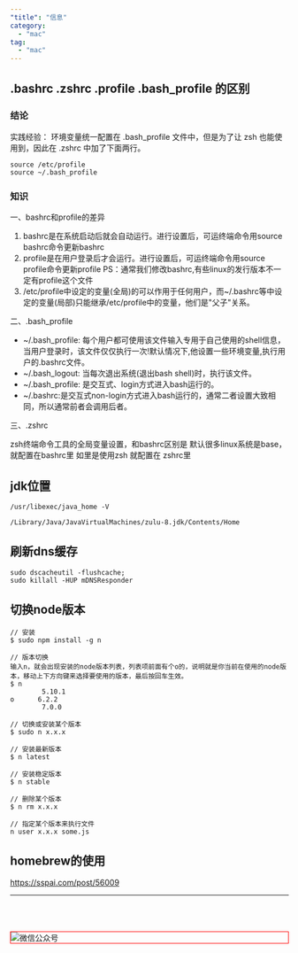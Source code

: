 ```yaml
---
"title": "信息"
category:
  - "mac"
tag:
  - "mac"
---
```


## .bashrc .zshrc .profile .bash_profile 的区别


### 结论

实践经验： 环境变量统一配置在 .bash_profile 文件中，但是为了让 zsh 也能使用到，因此在 .zshrc 中加了下面两行。

```
source /etc/profile 
source ~/.bash_profile
```

### 知识

一、bashrc和profile的差异

1. bashrc是在系统启动后就会自动运行。进行设置后，可运终端命令用source bashrc命令更新bashrc
2. profile是在用户登录后才会运行。进行设置后，可运终端命令用source profile命令更新profile
PS：通常我们修改bashrc,有些linux的发行版本不一定有profile这个文件
1. /etc/profile中设定的变量(全局)的可以作用于任何用户，而~/.bashrc等中设定的变量(局部)只能继承/etc/profile中的变量，他们是"父子"关系。

二、.bash_profile

- ~/.bash_profile: 每个用户都可使用该文件输入专用于自己使用的shell信息，当用户登录时，该文件仅仅执行一次!默认情况下,他设置一些环境变量,执行用户的.bashrc文件。
- ~/.bash_logout: 当每次退出系统(退出bash shell)时，执行该文件。
- ~/.bash_profile: 是交互式、login方式进入bash运行的。
- ~/.bashrc:是交互式non-login方式进入bash运行的，通常二者设置大致相同，所以通常前者会调用后者。

三、.zshrc

zsh终端命令工具的全局变量设置，和bashrc区别是 默认很多linux系统是base，就配置在bashrc里
如里是使用zsh 就配置在 zshrc里



## jdk位置

```
/usr/libexec/java_home -V

/Library/Java/JavaVirtualMachines/zulu-8.jdk/Contents/Home
```

## 刷新dns缓存

```
sudo dscacheutil -flushcache;
sudo killall -HUP mDNSResponder

```

## 切换node版本

```
// 安装
$ sudo npm install -g n

// 版本切换
输入n，就会出现安装的node版本列表，列表项前面有个o的，说明就是你当前在使用的node版本，移动上下方向键来选择要使用的版本，最后按回车生效。
$ n
        5.10.1 
o      6.2.2 
        7.0.0

// 切换或安装某个版本
$ sudo n x.x.x

// 安装最新版本
$ n latest

// 安装稳定版本
$ n stable

// 删除某个版本
$ n rm x.x.x

// 指定某个版本来执行文件
n user x.x.x some.js
```

## homebrew的使用

https://sspai.com/post/56009

---
<br /><br /><br />
<img style="border:1px red solid; display:block; margin:0 auto;" :src="$withBase('/qrcode.jpg')" alt="微信公众号" />


